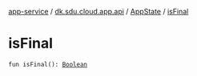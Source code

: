 [app-service](../../index.md) / [dk.sdu.cloud.app.api](../index.md) / [AppState](index.md) / [isFinal](./is-final.md)

# isFinal

`fun isFinal(): `[`Boolean`](https://kotlinlang.org/api/latest/jvm/stdlib/kotlin/-boolean/index.html)